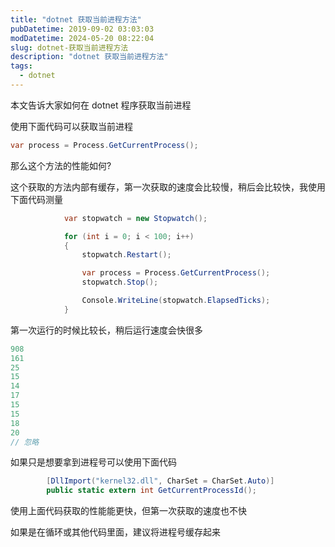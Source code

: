 ```yaml
---
title: "dotnet 获取当前进程方法"
pubDatetime: 2019-09-02 03:03:03
modDatetime: 2024-05-20 08:22:04
slug: dotnet-获取当前进程方法
description: "dotnet 获取当前进程方法"
tags:
  - dotnet
---
```





本文告诉大家如何在 dotnet 程序获取当前进程

<!--more-->


<!-- CreateTime:2019/9/2 11:03:03 -->

<!-- csdn -->

使用下面代码可以获取当前进程

```csharp
var process = Process.GetCurrentProcess();
```

那么这个方法的性能如何?

这个获取的方法内部有缓存，第一次获取的速度会比较慢，稍后会比较快，我使用下面代码测量

```csharp
            var stopwatch = new Stopwatch();

            for (int i = 0; i < 100; i++)
            {
                stopwatch.Restart();

                var process = Process.GetCurrentProcess();
                stopwatch.Stop();

                Console.WriteLine(stopwatch.ElapsedTicks);
            }
```

第一次运行的时候比较长，稍后运行速度会快很多

```csharp
908
161
25
15
14
17
15
15
18
20
// 忽略
```

如果只是想要拿到进程号可以使用下面代码

```csharp
        [DllImport("kernel32.dll", CharSet = CharSet.Auto)]
        public static extern int GetCurrentProcessId();
```

使用上面代码获取的性能能更快，但第一次获取的速度也不快

如果是在循环或其他代码里面，建议将进程号缓存起来

